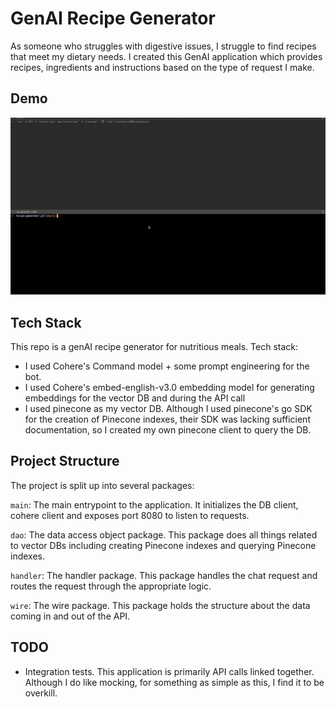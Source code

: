 # GenAI Recipe Generator

As someone who struggles with digestive issues, I struggle to find recipes that meet my dietary needs. I created this GenAI application which provides recipes, ingredients and instructions based on the type of request I make. 

## Demo
![Demo](assets/recipe-generator.gif)


## Tech Stack 
This repo is a genAI recipe generator for nutritious meals. Tech stack:

- I used Cohere's Command model + some prompt engineering for the bot.
- I used Cohere's embed-english-v3.0 embedding model for generating embeddings for the vector DB and during the API call
- I used pinecone as my vector DB. Although I used pinecone's go SDK for the creation of Pinecone indexes, their SDK was lacking sufficient documentation, so I created my own pinecone client to query the DB.  

## Project Structure 
The project is split up into several packages:

`main`: The main entrypoint to the application. It initializes the DB client, cohere client and exposes port 8080 to listen to requests.

`dao`: The data access object package. This package does all things related to vector DBs including creating Pinecone indexes and querying Pinecone indexes. 

`handler`: The handler package. This package handles the chat request and routes the request through the appropriate logic.

`wire`: The wire package. This package holds the structure about the data coming in and out of the API. 

## TODO
- Integration tests. This application is primarily API calls linked together. Although I do like mocking, for something as simple as this, I find it to be overkill.